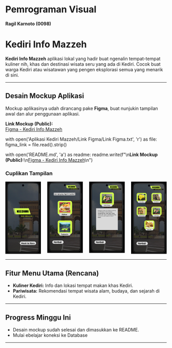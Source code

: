 # Pemrograman Visual  
**Ragil Karnoto (0098)**

# Kediri Info Mazzeh

**Kediri Info Mazzeh** aplikasi lokal yang hadir buat ngenalin tempat-tempat kuliner nih, khas dan destinasi wisata seru yang ada di Kediri. Cocok buat warga Kediri atau wisatawan yang pengen eksplorasi semua yang menarik di sini.

---

## Desain Mockup Aplikasi

Mockup aplikasinya udah dirancang pake **Figma**, buat nunjukin tampilan awal dan alur penggunaan aplikasi.

 **Link Mockup (Public):**  
[Figma - Kediri Info Mazzeh](https://www.figma.com/proto/Wsp4Oqj9kb8vP0Zbgq9kFc/0098_Ragil-Karnoto?node-id=2-4&t=xRAVCeNpwb1oJs4M-1)

with open('Aplikasi Kediri Mazzeh/Link Figma/Link Figma.txt', 'r') as file:
    figma_link = file.read().strip()
    
with open('README.md', 'a') as readme:
    readme.write(f"\n**Link Mockup (Public):**\n[Figma - Kediri Info Mazzeh]({figma_link})\n")



### Cuplikan Tampilan


<p align="left" style="display: flex; justify-content: flex-start; gap: 20px;">
  <a href="Aplikasi Kediri Mazzeh/Asset/Gambar/Home Kediri Info Mazzeh.png" target="_blank">
    <img src="Aplikasi Kediri Mazzeh/Asset/Gambar/Home Kediri Info Mazzeh.png" alt="Home Kediri Info Mazzeh.png" width="200">
  </a>
  <a href="Aplikasi Kediri Mazzeh/Asset/Gambar/Menu Awal.png" target="_blank">
    <img src="Aplikasi Kediri Mazzeh/Asset/Gambar/Menu Awal.png" alt="Menu Awal.png" width="200">
  </a>
  <a href="Aplikasi Kediri Mazzeh/Asset/Gambar/Menu Info.png" target="_blank">
    <img src="Aplikasi Kediri Mazzeh/Asset/Gambar/Menu Info.png" alt="Menu Info.png" width="200">
  </a>
  <a href="Aplikasi Kediri Mazzeh/Asset/Gambar/Menu Makanan.png" target="_blank">
    <img src="Aplikasi Kediri Mazzeh/Asset/Gambar/Menu Makanan.png" alt="Menu Makanan.png" width="200">
  </a>
</p>


---

##  Fitur Menu Utama (Rencana)

-  **Kuliner Kediri:** Info dan lokasi tempat makan khas Kediri.  
-  **Pariwisata:** Rekomendasi tempat wisata alam, budaya, dan sejarah di Kediri.  

---

## Progress Minggu Ini

- Desain mockup sudah selesai dan dimasukkan ke README.  
- Mulai ebelajar koneksi ke Database

---


